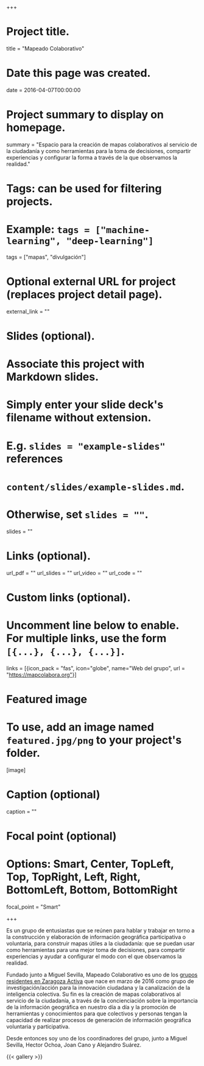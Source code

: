 +++
# Project title.
title = "Mapeado Colaborativo"

# Date this page was created.
date = 2016-04-07T00:00:00

# Project summary to display on homepage.
summary = "Espacio para la creación de mapas colaborativos al servicio de la ciudadanía y como herramientas para la toma de decisiones, compartir experiencias y configurar la forma a través de la que observamos la realidad."

# Tags: can be used for filtering projects.
# Example: `tags = ["machine-learning", "deep-learning"]`
tags = ["mapas", "divulgación"]

# Optional external URL for project (replaces project detail page).
external_link = ""

# Slides (optional).
#   Associate this project with Markdown slides.
#   Simply enter your slide deck's filename without extension.
#   E.g. `slides = "example-slides"` references
#   `content/slides/example-slides.md`.
#   Otherwise, set `slides = ""`.
slides = ""

# Links (optional).
url_pdf = ""
url_slides = ""
url_video = ""
url_code = ""

# Custom links (optional).
#   Uncomment line below to enable. For multiple links, use the form `[{...}, {...}, {...}]`.
links = [{icon_pack = "fas", icon="globe", name="Web del grupo", url = "https://mapcolabora.org"}]

# Featured image
# To use, add an image named `featured.jpg/png` to your project's folder.
[image]
  # Caption (optional)
  caption = ""

  # Focal point (optional)
  # Options: Smart, Center, TopLeft, Top, TopRight, Left, Right, BottomLeft, Bottom, BottomRight
  focal_point = "Smart"

+++



Es un grupo de entusiastas que se reúnen para hablar y trabajar en torno a la construcción y elaboración de información geográfica participativa o voluntaria, para construir mapas útiles a la ciudadanía: que se puedan usar como herramientas para una mejor toma de decisiones, para compartir experiencias y ayudar a configurar el modo con el que observamos la realidad.

Fundado junto a Miguel Sevilla, Mapeado Colaborativo es uno de los [grupos residentes en Zaragoza Activa](http://blogzac.es/category/think-zac-las-armas/grupos-residentes/) que nace en marzo de 2016 como grupo de investigación/acción para la innovación ciudadana y la canalización de la inteligencia colectiva. Su fin es la creación de mapas colaborativos al servicio de la ciudadanía, a través de la concienciación sobre la importancia de la información geográfica en nuestro día a día y la promoción de herramientas y conocimientos para que colectivos y personas tengan la capacidad de realizar procesos de generación de información geográfica voluntaria y participativa.

Desde entonces soy uno de los coordinadores del grupo, junto a Miguel Sevilla, Hector Ochoa, Joan Cano y Alejandro Suárez.

{{< gallery >}}
